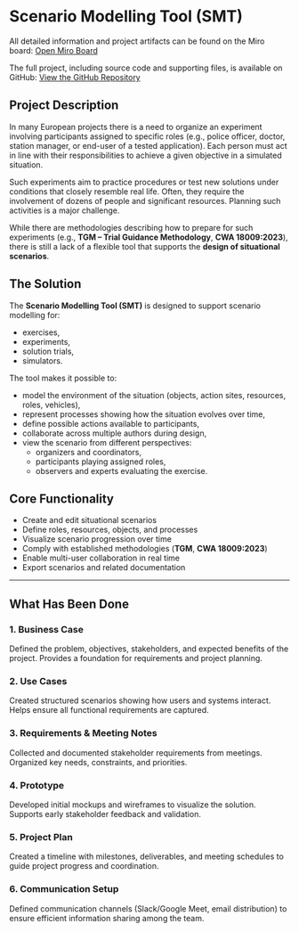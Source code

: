 # Scenario Modelling Tool (SMT)

All detailed information and project artifacts can be found on the Miro board: [Open Miro Board](https://miro.com/app/board/uXjVJDSoRT8=/?share_link_id=840243111723)

The full project, including source code and supporting files, is available on GitHub: [View the GitHub Repository](https://github.com/sm-tool/sm-tool)

## Project Description

In many European projects there is a need to organize an experiment involving
participants assigned to specific roles (e.g., police officer, doctor, station manager, or end-user of a tested application). Each person must act in line with their responsibilities to achieve a given objective in a simulated situation.  

Such experiments aim to practice procedures or test new solutions under conditions that closely resemble real life. Often, they require the involvement of dozens of people and significant resources. Planning such activities is a major challenge.  

While there are methodologies describing how to prepare for such experiments (e.g., **TGM – Trial Guidance Methodology**, **CWA 18009:2023**), there is still a lack of a flexible tool that supports the **design of situational scenarios**.  


## The Solution

The **Scenario Modelling Tool (SMT)** is designed to support scenario modelling for:
- exercises,  
- experiments,  
- solution trials,  
- simulators.  

The tool makes it possible to:
- model the environment of the situation (objects, action sites, resources, roles, vehicles),  
- represent processes showing how the situation evolves over time,  
- define possible actions available to participants,  
- collaborate across multiple authors during design,  
- view the scenario from different perspectives:
  - organizers and coordinators,  
  - participants playing assigned roles,  
  - observers and experts evaluating the exercise.  


## Core Functionality

- Create and edit situational scenarios  
- Define roles, resources, objects, and processes  
- Visualize scenario progression over time  
- Comply with established methodologies (**TGM**, **CWA 18009:2023**)  
- Enable multi-user collaboration in real time  
- Export scenarios and related documentation  

---

## What Has Been Done

### 1. Business Case
Defined the problem, objectives, stakeholders, and expected benefits of the project. Provides a foundation for requirements and project planning.

### 2. Use Cases
Created structured scenarios showing how users and systems interact. Helps ensure all functional requirements are captured.

### 3. Requirements & Meeting Notes
Collected and documented stakeholder requirements from meetings. Organized key needs, constraints, and priorities.

### 4. Prototype
Developed initial mockups and wireframes to visualize the solution. Supports early stakeholder feedback and validation.

### 5. Project Plan
Created a timeline with milestones, deliverables, and meeting schedules to guide project progress and coordination.

### 6. Communication Setup
Defined communication channels (Slack/Google Meet, email distribution) to ensure efficient information sharing among the team.
